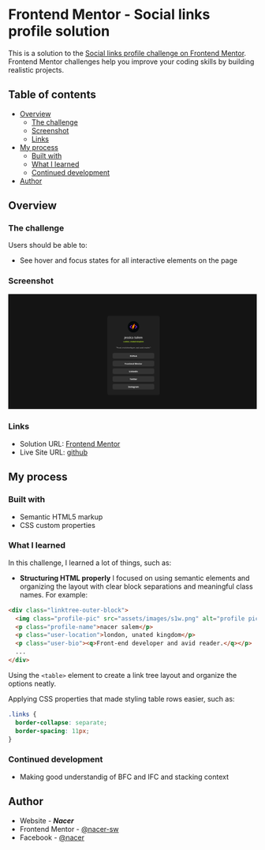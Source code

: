 # Frontend Mentor - Social links profile solution

This is a solution to the [Social links profile challenge on Frontend Mentor](https://www.frontendmentor.io/challenges/social-links-profile-UG32l9m6dQ). Frontend Mentor challenges help you improve your coding skills by building realistic projects.

## Table of contents

- [Overview](#overview)
  - [The challenge](#the-challenge)
  - [Screenshot](#screenshot)
  - [Links](#links)
- [My process](#my-process)
  - [Built with](#built-with)
  - [What I learned](#what-i-learned)
  - [Continued development](#continued-development)
- [Author](#author)

## Overview

### The challenge

Users should be able to:

- See hover and focus states for all interactive elements on the page

### Screenshot

![](./screenshot.png)

### Links

- Solution URL: [Frontend Mentor](https://your-solution-url.com)
- Live Site URL: [github](https://nacer-sw.github.io/Social-links-profile-challange/)

## My process

### Built with

- Semantic HTML5 markup
- CSS custom properties

### What I learned

In this challenge, I learned a lot of things, such as:

- **Structuring HTML properly**
  I focused on using semantic elements and organizing the layout with clear block separations and meaningful class names.
  For example:

```html
<div class="linktree-outer-block">
  <img class="profile-pic" src="assets/images/s1w.png" alt="profile picture" />
  <p class="profile-name">nacer salem</p>
  <p class="user-location">london, unated kingdom</p>
  <p class="user-bio"><q>Front-end developer and avid reader.</q></p>
  ...
</div>
```

Using the `<table>` element to create a link tree layout and organize the options neatly.

Applying CSS properties that made styling table rows easier, such as:

```css
.links {
  border-collapse: separate;
  border-spacing: 11px;
}
```

### Continued development

- Making good understandig of BFC and IFC and stacking context

## Author

- Website - **_Nacer_**
- Frontend Mentor - [@nacer-sw](https://www.frontendmentor.io/profile/nacer-sw)
- Facebook - [@nacer](https://www.facebook.com/profile.php?id=61579532403702)
